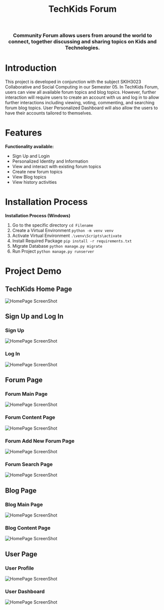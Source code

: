 <h1 align="center"> TechKids Forum </h1> <br>


<h3 align="center">
  Community Forum allows users from around the world to connect, together discussing and sharing topics on Kids and Technologies.
</h3>


# Introduction
This project is developed in conjunction with the subject SKIH3023 Collaborative and Social Computing in our Semester 05.
In TechKids Forum, users can view all available forum topics and blog topics. However, further interaction will require users to create an account with us and log in to allow further interactions including viewing, voting, commenting, and searching forum blog topics. User Personalized Dashboard will also allow the users to have their accounts tailored to themselves.

# Features

**Functionality available:**

* Sign Up and Login
* Personalized Identity and Information
* View and interact with existing forum topics
* Create new forum topics
* View Blog topics
* View history activities


# Installation Process

**Installation Process (Windows)**

1. Go to the specific directory `cd Filename`
2. Create a Virtual Environment `python -m venv venv`
3. Activate Virtual Environment `.\venv\Scripts\activate`
4. Install Required Package `pip install -r requirements.txt`
5. Migrate Database `python manage.py migrate`
6. Run Project `python manage.py runserver`

# Project Demo

## TechKids Home Page

![HomePage ScreenShot](Screenshot/Home.png)

## Sign Up and Log In
### Sign Up
![HomePage ScreenShot](Screenshot/SignUp.png)
### Log In
![HomePage ScreenShot](Screenshot/Login.png)
## Forum Page
### Forum Main Page
![HomePage ScreenShot](Screenshot/ForumMain.png)

### Forum Content Page
![HomePage ScreenShot](Screenshot/ForumContent.png)

### Forum Add New Forum Page
![HomePage ScreenShot](Screenshot/AddNewForum.png)

### Forum Search Page
![HomePage ScreenShot](Screenshot/SearchResult.png)

## Blog Page
### Blog Main Page
![HomePage ScreenShot](Screenshot/BlogMain.png)

### Blog Content Page
![HomePage ScreenShot](Screenshot/BlogContent.png)

## User Page
### User Profile
![HomePage ScreenShot](Screenshot/Profile.png)

### User Dashboard
![HomePage ScreenShot](Screenshot/Dashboard.png)



